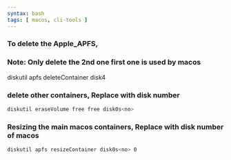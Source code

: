 ```yaml
---
syntax: bash
tags: [ macos, cli-tools ]
---
```


### To delete the Apple_APFS, 
### Note: Only delete the 2nd one first one is used by macos
diskutil apfs deleteContainer disk4

### delete other containers, Replace <no> with disk number
```bash
diskutil eraseVolume free free disk0s<no>
```

### Resizing the main macos containers, Replace <no> with disk number of macos

```bash
diskutil apfs resizeContainer disk0s<no> 0
```


